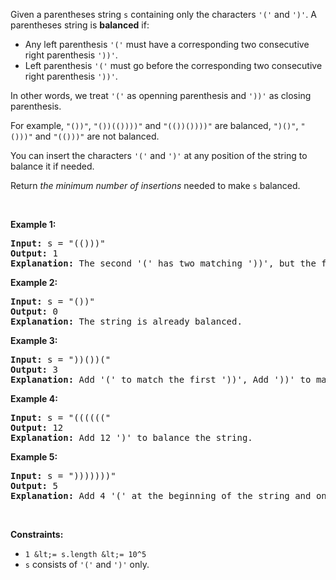 Given a parentheses string `` s `` containing only the characters `` '(' `` and `` ')' ``. A parentheses string is __balanced__ if:

*   Any left parenthesis&nbsp;`` '(' ``&nbsp;must have a corresponding two consecutive right parenthesis&nbsp;`` '))' ``.
*   Left parenthesis&nbsp;`` '(' ``&nbsp;must go before the corresponding two&nbsp;consecutive right parenthesis&nbsp;`` '))' ``.

In other words, we treat `` '(' `` as openning parenthesis and `` '))' `` as closing parenthesis.

For example, `` "())" ``, `` "())(())))" `` and `` "(())())))" `` are&nbsp;balanced, `` ")()" ``, `` "()))" `` and `` "(()))" `` are not balanced.

You can insert the characters `` '(' `` and `` ')' `` at any position of the string to balance it if needed.

Return _the minimum number of insertions_ needed to make `` s `` balanced.

&nbsp;

__Example 1:__

<pre>
<strong>Input:</strong> s = "(()))"
<strong>Output:</strong> 1
<strong>Explanation:</strong> The second '(' has two matching '))', but the first '(' has only ')' matching. We need to to add one more ')' at the end of the string to be "(())))" which is balanced.
</pre>

__Example 2:__

<pre>
<strong>Input:</strong> s = "())"
<strong>Output:</strong> 0
<strong>Explanation:</strong> The string is already balanced.
</pre>

__Example 3:__

<pre>
<strong>Input:</strong> s = "))())("
<strong>Output:</strong> 3
<strong>Explanation:</strong> Add '(' to match the first '))', Add '))' to match the last '('.
</pre>

__Example 4:__

<pre>
<strong>Input:</strong> s = "(((((("
<strong>Output:</strong> 12
<strong>Explanation:</strong> Add 12 ')' to balance the string.
</pre>

__Example 5:__

<pre>
<strong>Input:</strong> s = ")))))))"
<strong>Output:</strong> 5
<strong>Explanation:</strong> Add 4 '(' at the beginning of the string and one ')' at the end. The string becomes "(((())))))))".
</pre>

&nbsp;

__Constraints:__

*   `` 1 &lt;= s.length &lt;= 10^5 ``
*   `` s `` consists of `` '(' `` and `` ')' `` only.